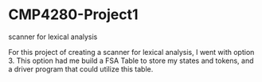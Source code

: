 # CMP4280-Project1
scanner for lexical analysis

For this project of creating a scanner for lexical analysis, I went with option 3.
This option had me build a FSA Table to store my states and tokens, and a driver program
that could utilize this table.
